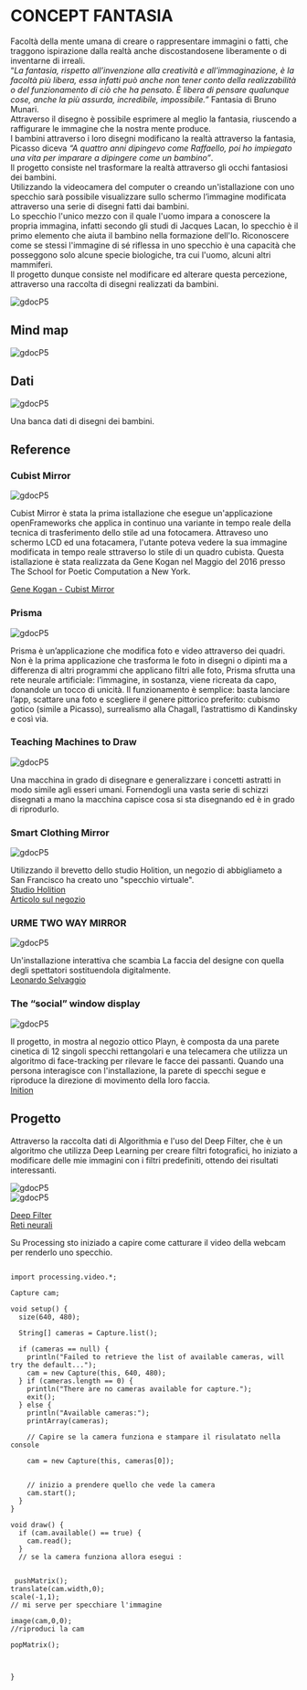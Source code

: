 # CONCEPT FANTASIA   

Facoltà della mente umana di creare o rappresentare immagini o fatti, che traggono ispirazione dalla realtà anche discostandosene liberamente o di inventarne di irreali.   
“*La fantasia, rispetto all’invenzione alla creatività e all’immaginazione, è la facoltà più libera, essa infatti può anche non tener conto della realizzabilità o del funzionamento di ciò che ha pensato. È libera di pensare qualunque cose, anche la più assurda, incredibile, impossibile.”* Fantasia di Bruno Munari.   
Attraverso il disegno è possibile esprimere al meglio la fantasia, riuscendo a raffigurare le immagine che la nostra mente produce.   
I bambini attraverso i loro disegni modificano la realtà attraverso la fantasia, Picasso diceva *“A quattro anni dipingevo come Raffaello, poi ho impiegato una vita per imparare a dipingere come un bambino”*.    
Il progetto consiste nel trasformare la realtà attraverso gli occhi fantasiosi dei bambini.   
Utilizzando la videocamera del computer o creando un'istallazione con uno specchio sarà possibile visualizzare sullo schermo l’immagine modificata attraverso una serie di disegni fatti dai bambini.   
Lo specchio l'unico mezzo con il quale l'uomo impara a conoscere la propria immagina, infatti secondo gli studi di Jacques Lacan, lo specchio è il primo elemento che aiuta il bambino nella formazione dell'Io. 
Riconoscere come se stessi l'immagine di sé riflessa in uno specchio è una capacità che posseggono solo alcune specie biologiche, tra cui l'uomo, alcuni altri mammiferi.   
Il progetto dunque consiste nel modificare ed alterare questa percezione, attraverso una raccolta di disegni realizzati da bambini.

![gdocP5](http://i.imgur.com/HvlKjSd.png)

## Mind map

![gdocP5](http://i.imgur.com/vs29SVs.png)

## Dati

![gdocP5](http://i.imgur.com/0j5r5xh.png)  

Una banca dati di disegni dei bambini.

## Reference

### Cubist Mirror

![gdocP5](http://i.imgur.com/0hAC4f6.jpg)  

Cubist Mirror è stata la prima istallazione che esegue un'applicazione openFrameworks che applica in continuo una variante in tempo reale della tecnica di trasferimento dello stile ad una fotocamera.
Attraveso uno schermo LCD ed una fotacamera, l'utante poteva vedere la sua immagine modificata in tempo reale sttraverso lo stile di un quadro cubista.
Questa istallazione è stata realizzata da Gene Kogan nel Maggio del 2016 presso The School for Poetic Computation a New York.

[Gene Kogan - Cubist Mirror](https://github.com/genekogan/CubistMirror) 

### Prisma

![gdocP5](http://i.imgur.com/Oy3XFIr.jpg)  

Prisma è un’applicazione che modifica foto e video attraverso dei quadri.
Non è la prima applicazione che trasforma le foto in disegni o dipinti ma a differenza di altri programmi che applicano filtri alle foto, Prisma sfrutta una rete neurale artificiale: l’immagine, in sostanza, viene ricreata da capo, donandole un tocco di unicità. 
Il funzionamento è semplice: basta lanciare l’app, scattare una foto e scegliere il genere pittorico preferito: cubismo gotico (simile a Picasso), surrealismo alla Chagall, l’astrattismo di Kandinsky e così via.

### Teaching Machines to Draw

![gdocP5](http://i.imgur.com/prvavoW.png)  

Una macchina in grado di disegnare e generalizzare i concetti astratti in modo simile agli esseri umani.
Fornendogli una vasta serie di schizzi disegnati a mano la macchina capisce cosa si sta disegnando ed è in grado di riprodurlo.

### Smart Clothing Mirror

![gdocP5](http://i.imgur.com/wHz2dKT.jpg)

Utilizzando il brevetto dello studio Holition, un negozio di abbigliameto a San Francisco ha creato uno "specchio virtuale".   
[Studio Holition](https://holition.com/)   
[Articolo sul negozio](https://digitalscientists.com/services/internet-of-things/virtual-reality-and-augmented-reality)

### URME TWO WAY MIRROR

![gdocP5](http://i.imgur.com/r5XOjdE.jpg)

Un'installazione interattiva che scambia La faccia del designe con quella degli spettatori sostituendola digitalmente.   
[Leonardo Selvaggio](http://leoselvaggio.com/interactive-projects/)
 
### The “social” window display

![gdocP5](http://i.imgur.com/5sRCOZP.jpg)

Il progetto, in mostra al negozio ottico Playn, è composta da una parete cinetica di 12 singoli specchi rettangolari e una telecamera che utilizza un algoritmo di face-tracking per rilevare le facce dei passanti. Quando una persona interagisce con l'installazione, la parete di specchi segue e riproduce la direzione di movimento della loro faccia.   
[Inition](https://www.inition.co.uk/interactive-installations-inition-12-mirrors/)

## Progetto

Attraverso la raccolta dati di Algorithmia e l'uso del Deep Filter, che è un algoritmo che utilizza Deep Learning per creare filtri fotografici, ho iniziato a modificare delle mie immagini con i filtri predefiniti, ottendo dei risultati interessanti.

![gdocP5](https://media.giphy.com/media/DqoElGFysmWxa/giphy.gif)   
![gdocP5](https://media.giphy.com/media/nVGjUZgyhfdNm/giphy.gif)

[Deep Filter](https://algorithmia.com/algorithms/deeplearning/DeepFilter)   
[Reti neurali](https://harishnarayanan.org/writing/artistic-style-transfer/)

Su Processing sto iniziado a capire come catturare il video della webcam per renderlo uno specchio.

```

import processing.video.*;

Capture cam;

void setup() {
  size(640, 480);

  String[] cameras = Capture.list();

  if (cameras == null) {
    println("Failed to retrieve the list of available cameras, will try the default...");
    cam = new Capture(this, 640, 480);
  } if (cameras.length == 0) {
    println("There are no cameras available for capture.");
    exit();
  } else {
    println("Available cameras:");
    printArray(cameras);

    // Capire se la camera funziona e stampare il risulatato nella console
    
    cam = new Capture(this, cameras[0]);
    
    
    // inizio a prendere quello che vede la camera
    cam.start();
  }
}

void draw() {
  if (cam.available() == true) {
    cam.read();
  }
  // se la camera funziona allora esegui :
  
  
 pushMatrix();
translate(cam.width,0);
scale(-1,1); 
// mi serve per specchiare l'immagine

image(cam,0,0);
//riproduci la cam

popMatrix();



}
```


